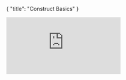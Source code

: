 {
    "title": "Construct Basics"
}

<div class="embed-container">
<iframe src="https://player.vimeo.com/video/151679154" frameborder="0" webkitallowfullscreen="" mozallowfullscreen="" allowfullscreen=""></iframe></div>
